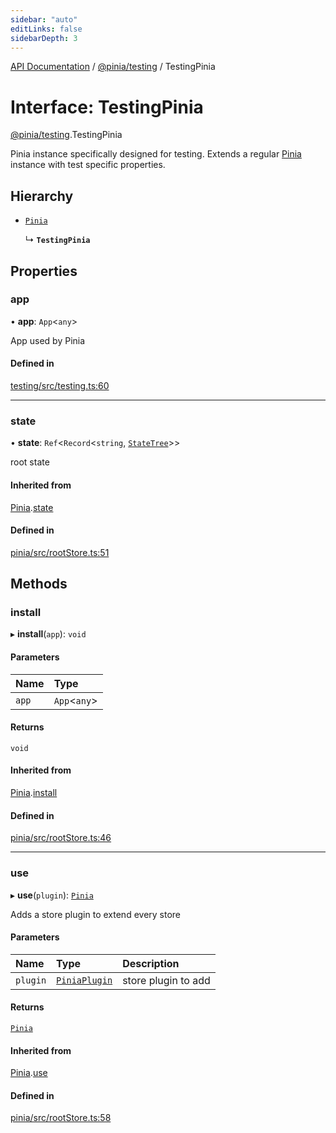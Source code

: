 ```yaml
---
sidebar: "auto"
editLinks: false
sidebarDepth: 3
---
```


[API Documentation](../index.md) / [@pinia/testing](../modules/pinia_testing.md) / TestingPinia

# Interface: TestingPinia

[@pinia/testing](../modules/pinia_testing.md).TestingPinia

Pinia instance specifically designed for testing. Extends a regular
[Pinia](pinia.Pinia.md) instance with test specific properties.

## Hierarchy

- [`Pinia`](pinia.Pinia.md)

  ↳ **`TestingPinia`**

## Properties

### app

• **app**: `App`<`any`\>

App used by Pinia

#### Defined in

[testing/src/testing.ts:60](https://github.com/posva/pinia/blob/46c50b2/packages/testing/src/testing.ts#L60)

___

### state

• **state**: `Ref`<`Record`<`string`, [`StateTree`](../modules/pinia.md#statetree)\>\>

root state

#### Inherited from

[Pinia](pinia.Pinia.md).[state](pinia.Pinia.md#state)

#### Defined in

[pinia/src/rootStore.ts:51](https://github.com/posva/pinia/blob/46c50b2/packages/pinia/src/rootStore.ts#L51)

## Methods

### install

▸ **install**(`app`): `void`

#### Parameters

| Name | Type |
| :------ | :------ |
| `app` | `App`<`any`\> |

#### Returns

`void`

#### Inherited from

[Pinia](pinia.Pinia.md).[install](pinia.Pinia.md#install)

#### Defined in

[pinia/src/rootStore.ts:46](https://github.com/posva/pinia/blob/46c50b2/packages/pinia/src/rootStore.ts#L46)

___

### use

▸ **use**(`plugin`): [`Pinia`](pinia.Pinia.md)

Adds a store plugin to extend every store

#### Parameters

| Name | Type | Description |
| :------ | :------ | :------ |
| `plugin` | [`PiniaPlugin`](pinia.PiniaPlugin.md) | store plugin to add |

#### Returns

[`Pinia`](pinia.Pinia.md)

#### Inherited from

[Pinia](pinia.Pinia.md).[use](pinia.Pinia.md#use)

#### Defined in

[pinia/src/rootStore.ts:58](https://github.com/posva/pinia/blob/46c50b2/packages/pinia/src/rootStore.ts#L58)
